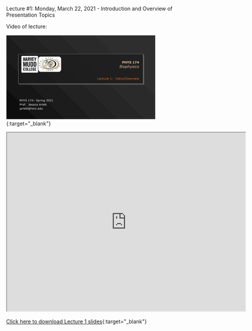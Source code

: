 Lecture #1: Monday, March 22, 2021 - Introduction and Overview of Presentation Topics

Video of lecture:

[<img src="images/Ph174-lect1.png" alt="intro" width="400"/>](https://drive.google.com/file/d/1UQvSS9e-fB56iaaZ6GmNFWkBDsYrd9M8/view?usp=sharing){:target="_blank"} 

<iframe src="https://drive.google.com/file/d/1UQvSS9e-fB56iaaZ6GmNFWkBDsYrd9M8/view?usp=sharing" width="640" height="480" allowfullscreen>
</iframe>

[Click here to download Lecture 1 slides](https://drive.google.com/file/d/1j4kWxab2vvs-LTymFc3YzUSofVjUYalJ/view?usp=sharing){:target="_blank"}